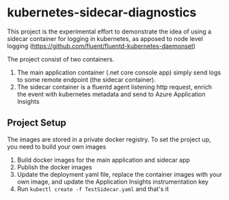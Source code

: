 # kubernetes-sidecar-diagnostics
This project is the experimental effort to demonstrate the idea of using a sidecar container for logging in kubernetes, as apposed to node level logging (https://github.com/fluent/fluentd-kubernetes-daemonset)

The project consist of two containers.
 1) The main application container (.net core console app) simply send logs to some remote endpoint (the sidecar container).
 2) The sidecar container is a fluentd agent listening http request, enrich the event with kubernetes metadata and send to Azure Application Insights

## Project Setup
The images are stored in a private docker registry. To set the project up, you need to build your own images
1. Build docker images for the main application and sidecar app
2. Publish the docker images
3. Update the deployment yaml file, replace the container images with your own image, and update the Application Insights instrumentation key
4. Run ```kubectl create -f TestSidecar.yaml``` and that's it
